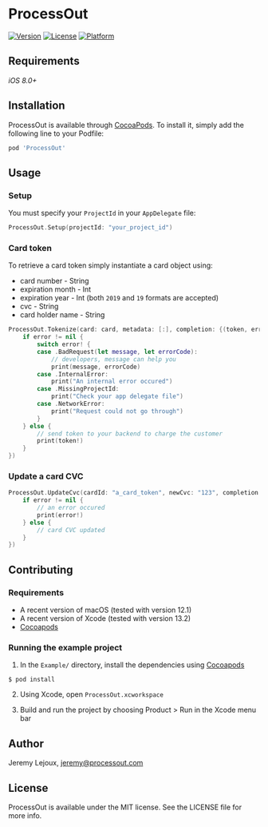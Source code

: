 # ProcessOut

[![Version](https://img.shields.io/cocoapods/v/ProcessOut.svg?style=flat)](http://cocoapods.org/pods/ProcessOut)
[![License](https://img.shields.io/cocoapods/l/ProcessOut.svg?style=flat)](http://cocoapods.org/pods/ProcessOut)
[![Platform](https://img.shields.io/cocoapods/p/ProcessOut.svg?style=flat)](http://cocoapods.org/pods/ProcessOut)

## Requirements

*iOS 8.0+*

## Installation

ProcessOut is available through [CocoaPods](http://cocoapods.org). To install
it, simply add the following line to your Podfile:

```ruby
pod 'ProcessOut'
```

## Usage
### Setup
You must specify your `ProjectId` in your `AppDelegate` file:
```swift
ProcessOut.Setup(projectId: "your_project_id")
```

### Card token

To retrieve a card token simply instantiate a card object using:
- card number - String
- expiration month - Int
- expiration year - Int (both `2019` and `19` formats are accepted)
- cvc - String
- card holder name - String

```swift
ProcessOut.Tokenize(card: card, metadata: [:], completion: {(token, error) -> Void in
    if error != nil {
        switch error! {
        case .BadRequest(let message, let errorCode):
            // developers, message can help you
            print(message, errorCode)
        case .InternalError:
            print("An internal error occured")
        case .MissingProjectId:
            print("Check your app delegate file")
        case .NetworkError:
            print("Request could not go through")
        }
    } else {
        // send token to your backend to charge the customer
        print(token!)
    }
})
```
### Update a card CVC

```swift
ProcessOut.UpdateCvc(cardId: "a_card_token", newCvc: "123", completion: { (error) in
    if error != nil {
        // an error occured
        print(error!)
    } else {
        // card CVC updated
    }
})
```


## Contributing

### Requirements

- A recent version of macOS (tested with version 12.1)
- A recent version of Xcode (tested with version 13.2)
- [Cocoapods](https://cocoapods.org/)

### Running the example project

1. In the `Example/` directory, install the dependencies using [Cocoapods](https://cocoapods.org/)

```Shell
$ pod install
```

2. Using Xcode, open `ProcessOut.xcworkspace`

3. Build and run the project by choosing Product > Run in the Xcode menu bar

## Author

Jeremy Lejoux, jeremy@processout.com

## License

ProcessOut is available under the MIT license. See the LICENSE file for more info.
